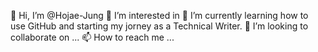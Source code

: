 👋 Hi, I’m @Hojae-Jung
👀 I’m interested in 
🌱 I’m currently learning how to use GitHub and starting my jorney as a Technical Writer.
💞️ I’m looking to collaborate on ...
📫 How to reach me ...

<!---
Hojae-Jung/Hojae-Jung is a ✨ special ✨ repository because its `README.md` (this file) appears on your GitHub profile.
You can click the Preview link to take a look at your changes.
--->

